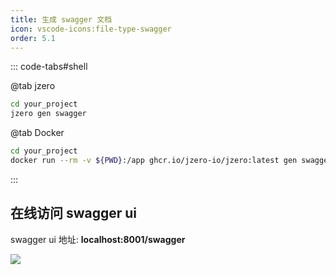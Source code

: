 ```yaml
---
title: 生成 swagger 文档
icon: vscode-icons:file-type-swagger
order: 5.1
---
```


::: code-tabs#shell

@tab jzero

```bash
cd your_project
jzero gen swagger
```

@tab Docker
```bash
cd your_project
docker run --rm -v ${PWD}:/app ghcr.io/jzero-io/jzero:latest gen swagger
```
:::

## 在线访问 swagger ui

swagger ui 地址: **localhost:8001/swagger**

![](https://oss.jaronnie.com/image-20240731134511973.png)
